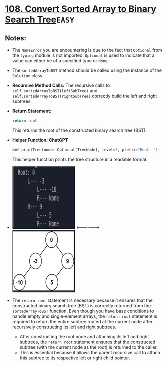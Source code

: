 # [108. Convert Sorted Array to Binary Search Tree](https://leetcode.com/problems/convert-sorted-array-to-binary-search-tree/description/?envType=problem-list-v2&envId=p29oug1s)`EASY`

## Notes:
- The `NameError` you are encountering is due to the fact that `Optional` from the `typing` module is not imported. `Optional` is used to indicate that a value can either be of a specified type or `None`.
- The `sortedArrayToBST` method should be called using the instance of the `Solution` class. 
- **Recursive Method Calls:**
   The recursive calls to `self.sortedArrayToBST(leftSubTree)` and `self.sortedArrayToBST(rightSubTree)` correctly build the left and right subtrees.
- **Return Statement:**
   ```python
   return root
   ```
   This returns the root of the constructed binary search tree (BST).


- **Helper Function: ChatGPT**
   ```python
   def printTree(node: Optional[TreeNode], level=0, prefix="Root: "):
   ```
   
   This helper function prints the tree structure in a readable format.

-    <img src="image.png" alt="image" width="200" height="200" />  <------>  <img src="image-2.png" alt="image" width="200" height="200"/>

- The `return root` statement is necessary because it ensures that the constructed binary search tree (BST) is correctly returned from the `sortedArrayToBST` function. Even though you have base conditions to handle empty and single-element arrays, the `return root` statement is required to return the entire subtree rooted at the current node after recursively constructing its left and right subtrees.
   - After constructing the root node and attaching its left and right subtrees, the `return root` statement ensures that the constructed subtree (with the current node as the root) is returned to the caller.
   - This is essential because it allows the parent recursive call to attach this subtree to its respective left or right child pointer.